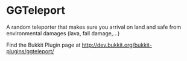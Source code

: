 GGTeleport
==========
A random teleporter that makes sure you arrival on land and safe from environmental damages (lava, fall damage,...)

Find the Bukkit Plugin page at http://dev.bukkit.org/bukkit-plugins/ggteleport/
